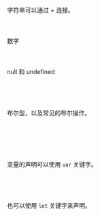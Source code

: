 字符串可以通过 + 连接。

<div style="min-height: 24px;"></div>

数字

<div style="min-height: 24px;"></div>

null 和 undefined

<div style="min-height: 24px;"></div>

<div style="min-height: 24px;"></div>

布尔型，以及常见的布尔操作。

<div style="min-height: 24px;"></div>

<div style="min-height: 24px;"></div>

<div style="min-height: 24px;"></div>

变量的声明可以使用 `var` 关键字。

<div style="min-height: 24px;"></div>

<div style="min-height: 24px;"></div>

也可以使用 `let` 关键字来声明。

<div style="min-height: 24px;"></div>

<div style="min-height: 24px;"></div>

